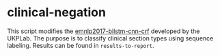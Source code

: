 # clinical-negation
This script modifies the [emnlp2017-bilstm-cnn-crf](https://github.com/UKPLab/emnlp2017-bilstm-cnn-crf) developed by the UKPLab. The purpose is to classify clinical section types using sequence labeling. Results can be found in `results-to-report`. 
